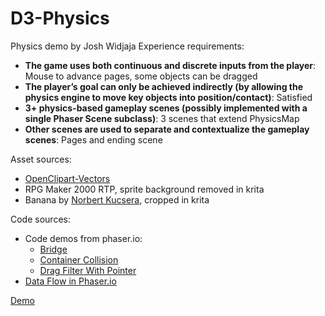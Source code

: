 # D3-Physics
Physics demo by Josh Widjaja
Experience requirements:
- **The game uses both continuous and discrete inputs from the player**: Mouse to advance pages, some objects can be dragged
- **The player’s goal can only be achieved indirectly (by allowing the physics engine to move key objects into position/contact)**: Satisfied
- **3+ physics-based gameplay scenes (possibly implemented with a single Phaser Scene subclass)**: 3 scenes that extend PhysicsMap
- **Other scenes are used to separate and contextualize the gameplay scenes**: Pages and ending scene

Asset sources:
- [OpenClipart-Vectors](https://pixabay.com/vectors/asian-bottle-chinese-cuisine-food-1294266/)
- RPG Maker 2000 RTP, sprite background removed in krita
- Banana by [Norbert Kucsera](https://thenounproject.com/icon/banana-101290/), cropped in krita

Code sources:
- Code demos from phaser.io:
    - [Bridge](https://labs.phaser.io/view.html?src=src/physics/matterjs/bridge.js)
    - [Container Collision](https://labs.phaser.io/view.html?src=src/physics/matterjs/container%20collision.js)
    - [Drag Filter With Pointer](https://labs.phaser.io/view.html?src=src/physics/matterjs/drag%20filter%20with%20pointer.js)
- [Data Flow in Phaser.io](https://anahit-gulian.medium.com/data-flow-in-phaser-io-6d00b76b713)

[Demo](https://joshwidjaja.github.io/D3-Physics)